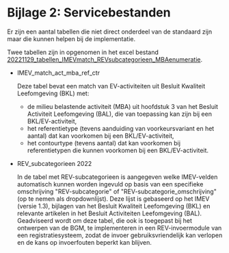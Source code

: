 Bijlage 2: Servicebestanden
=========

Er zijn een aantal tabellen die niet direct onderdeel van de standaard zijn maar die kunnen helpen bij de implementatie.

Twee tabellen zijn in opgenomen in het excel bestand [20221129_tabellen_IMEVmatch_REVsubcategorieen_MBAenumeratie](https://github.com/Geonovum/imev-werkomgeving/raw/main/docs/20221129_tabellen_IMEVmatch_REVsubcategorieen_MBAenumeratie.xlsx).



- IMEV_match_act_mba_ref_ctr

	Deze tabel bevat een match van EV-activiteiten uit Besluit Kwaliteit Leefomgeving (BKL) met: 
	- de milieu belastende activiteit (MBA) uit hoofdstuk 3 van het Besluit Activiteit Leefomgeving (BAL), die van toepassing kan zijn bij een BKL/EV-activiteit,
	- het referentietype (tevens aanduiding van voorkeursvariant en het aantal) dat kan voorkomen bij een BKL/EV-activiteit,
	- het contourtype (tevens aantal) dat kan voorkomen bij referentietypen die kunnen voorkomen bij een BKL/EV-activiteit.



- REV_subcategorieen 2022 

	In de tabel met REV-subcategorieen is aangegeven welke IMEV-velden automatisch kunnen worden ingevuld op basis van een specifieke omschrijving "REV-subcategorie" of "REV-subcategorie_omschrijving" (op te nemen als dropdownlijst). Deze lijst is gebaseerd op het IMEV (versie 1.3), bijlagen van het Besluit Kwaliteit Leefomgeving (BKL) en relevante artikelen in het Besluit Activiteiten Leefomgeving (BAL). 
	Geadviseerd wordt om deze tabel, die ook is toegepast bij het ontwerpen van de BGM, te implementeren in een REV-invoermodule van een registratiesysteem, zodat de invoer gebruiksvriendelijk kan verlopen en de kans op invoerfouten beperkt kan blijven. 






